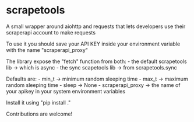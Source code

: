 # scrapetools
A small wrapper around aiohttp and requests that lets developers use their scraperapi account to make requests

To use it you should save your API KEY inside your environment variable with the name "scraperapi_proxy"


The library expose the "fetch" function from both:
    - the default scrapetools lib -> which is async
    - the sync scapetools lib -> from scrapetools.sync

Defaults are:
    - min_t -> minimum random sleeping time
    - max_t -> maximum random sleeping time
    - sleep -> None
    - scraperapi_proxy -> the name of your apikey in your system environment variables

Install it using "pip install ."

Contributions are welcome!